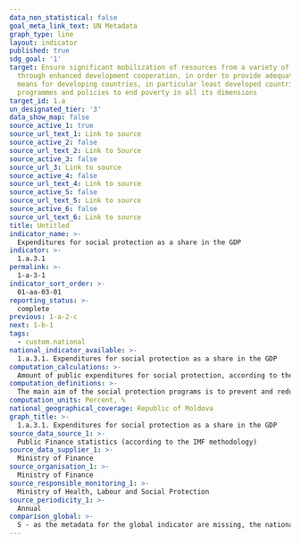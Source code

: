 ```yaml
---
data_non_statistical: false
goal_meta_link_text: UN Metadata
graph_type: line
layout: indicator
published: true
sdg_goal: '1'
target: Ensure significant mobilization of resources from a variety of sources, including
  through enhanced development cooperation, in order to provide adequate and predictable
  means for developing countries, in particular least developed countries, to implement
  programmes and policies to end poverty in all its dimensions
target_id: 1.a
un_designated_tier: '3'
data_show_map: false
source_active_1: true
source_url_text_1: Link to source
source_active_2: false
source_url_text_2: Link to Source
source_active_3: false
source_url_3: Link to source
source_active_4: false
source_url_text_4: Link to source
source_active_5: false
source_url_text_5: Link to source
source_active_6: false
source_url_text_6: Link to source
title: Untitled
indicator_name: >-
  Expenditures for social protection as a share in the GDP
indicator: >-
  1.a.3.1
permalink: >-
  1-a-3-1
indicator_sort_order: >-
  01-aa-03-01
reporting_status: >-
  complete
previous: 1-a-2-c
next: 1-b-1
tags:
  - custom.national
national_indicator_available: >-
  1.a.3.1. Expenditures for social protection as a share in the GDP
computation_calculations: >-
  Amount of public expenditures for social protection, according to the  functional classification of budgetary expenditures by types (main group 10), according to the IMF methodology (GFS), as related to the GDP (in percentage).
computation_definitions: >-
  The main aim of the social protection programs is to prevent and reduce poverty and social exclusion. Social insurance programs have the role to partially compensate such social risks as: old age, disease, maternity, work accidents and occupational diseases, disability and loss of bread-winner, the occurrence of which lead to reducing/losing the incomes and increasing the poverty risk (ILO Convention No. 102/1952 on Minimum Social Security Norms). At their turn, the social assistance programs, through the set of social benefits based on non-contribution principles and social services (primary, specialised, and highly specialised) have a significate role for reducing poverty and preventing social exclusion of different groups of persons. The share of expenditures for social protection of population in the GDP reflects the efforts undertaken by the state for redistributing the available resources for reducing population poverty.
computation_units: Percent, %
national_geographical_coverage: Republic of Moldova
graph_title: >-
  1.a.3.1. Expenditures for social protection as a share in the GDP
source_data_source_1: >-
  Public Finance statistics (according to the IMF methodology)
source_data_supplier_1: >-
  Ministry of Finance
source_organisation_1: >-
  Ministry of Finance
source_responsible_monitoring_1: >-
  Ministry of Health, Labour and Social Protection
source_periodicity_1: >-
  Annual
comparison_global: >-
  S - as the metadata for the global indicator are missing, the national indicator represents an alternative for it. The description of the indicator will be reviewed after finishing the metadata for the global indicator.
---
```

